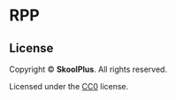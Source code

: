 # RPP

## License
Copyright &copy; **SkoolPlus**. All rights reserved.

Licensed under the [CC0](LICENSE) license.
